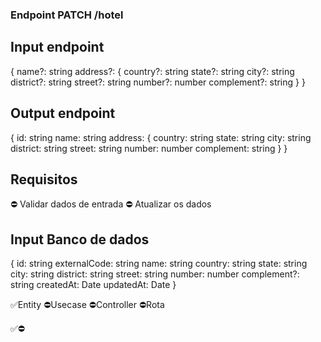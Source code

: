 ### Endpoint PATCH /hotel

## Input endpoint
{
  name?: string
  address?: {
    country?: string
    state?: string
    city?: string
    district?: string
    street?: string
    number?: number
    complement?: string
  }
}

## Output endpoint
{
  id: string
  name: string
  address: {
    country: string
    state: string
    city: string
    district: string
    street: string
    number: number
    complement: string
  }
}


## Requisitos
⛔ Validar dados de entrada
⛔ Atualizar os dados


## Input Banco de dados
{
  id: string
  externalCode: string
  name: string
  country: string
  state: string
  city: string
  district: string
  street: string
  number: number
  complement?: string
  createdAt: Date
  updatedAt: Date
}

✅Entity
⛔Usecase
⛔Controller
⛔Rota

✅⛔